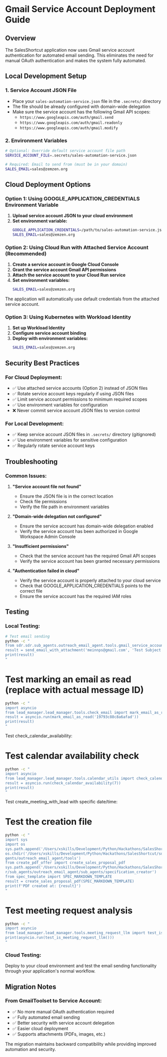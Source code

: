 # Gmail Service Account Deployment Guide

## Overview

The SalesShortcut application now uses Gmail service account authentication for automated email sending. This eliminates the need for manual OAuth authentication and makes the system fully automated.

## Local Development Setup

### 1. Service Account JSON File
- Place your `sales-automation-service.json` file in the `.secrets/` directory
- The file should be already configured with domain-wide delegation
- Make sure the service account has the following Gmail API scopes:
  - `https://www.googleapis.com/auth/gmail.send`
  - `https://www.googleapis.com/auth/gmail.readonly`
  - `https://www.googleapis.com/auth/gmail.modify`

### 2. Environment Variables
```bash
# Optional: Override default service account file path
SERVICE_ACCOUNT_FILE=.secrets/sales-automation-service.json

# Required: Email to send from (must be in your domain)
SALES_EMAIL=sales@zemzen.org
```

## Cloud Deployment Options

### Option 1: Using GOOGLE_APPLICATION_CREDENTIALS Environment Variable

1. **Upload service account JSON to your cloud environment**
2. **Set environment variable:**
   ```bash
   GOOGLE_APPLICATION_CREDENTIALS=/path/to/sales-automation-service.json
   SALES_EMAIL=sales@zemzen.org
   ```

### Option 2: Using Cloud Run with Attached Service Account (Recommended)

1. **Create a service account in Google Cloud Console**
2. **Grant the service account Gmail API permissions**
3. **Attach the service account to your Cloud Run service**
4. **Set environment variables:**
   ```bash
   SALES_EMAIL=sales@zemzen.org
   ```

The application will automatically use default credentials from the attached service account.

### Option 3: Using Kubernetes with Workload Identity

1. **Set up Workload Identity**
2. **Configure service account binding**
3. **Deploy with environment variables:**
   ```bash
   SALES_EMAIL=sales@zemzen.org
   ```

## Security Best Practices

### For Cloud Deployment:
- ✅ Use attached service accounts (Option 2) instead of JSON files
- ✅ Rotate service account keys regularly if using JSON files
- ✅ Limit service account permissions to minimum required scopes
- ✅ Use environment variables for configuration
- ❌ Never commit service account JSON files to version control

### For Local Development:
- ✅ Keep service account JSON files in `.secrets/` directory (gitignored)
- ✅ Use environment variables for sensitive configuration
- ✅ Regularly rotate service account keys

## Troubleshooting

### Common Issues:

1. **"Service account file not found"**
   - Ensure the JSON file is in the correct location
   - Check file permissions
   - Verify the file path in environment variables

2. **"Domain-wide delegation not configured"**
   - Ensure the service account has domain-wide delegation enabled
   - Verify the service account has been authorized in Google Workspace Admin Console

3. **"Insufficient permissions"**
   - Check that the service account has the required Gmail API scopes
   - Verify the service account has been granted necessary permissions

4. **"Authentication failed in cloud"**
   - Verify the service account is properly attached to your cloud service
   - Check that GOOGLE_APPLICATION_CREDENTIALS points to the correct file
   - Ensure the service account has the required IAM roles

## Testing

### Local Testing:
```bash
# Test email sending
python -c "
from sdr.sdr.sub_agents.outreach_email_agent.tools.gmail_service_account_tool import send_email_with_attachment
result = send_email_with_attachment('meinnps@gmail.com', 'Test Subject', 'Test Body')
print(result)
"
```

# Test marking an email as read (replace with actual message ID)
```bash
python -c "
import asyncio
from lead_manager.lead_manager.tools.check_email import mark_email_as_read
result = asyncio.run(mark_email_as_read('19793c88c8a6afad'))
print(result)
"
```
  Test check_calendar_availability:

# Test calendar availability check
```bash
python -c "
import asyncio
from lead_manager.lead_manager.tools.calendar_utils import check_calendar_availability
result = asyncio.run(check_calendar_availability(7))
print(result)
"
```
  Test create_meeting_with_lead  with specific date/time:

# Test the creation file
```bash
python -c "
import sys
import os
sys.path.append('/Users/xskills/Development/Python/Hackathons/SalesShortcut')
os.chdir('/Users/xskills/Development/Python/Hackathons/SalesShortcut/sdr/sdr/sub_a
gents/outreach_email_agent/tools')
from create_pdf_offer import create_sales_proposal_pdf
sys.path.append('/Users/xskills/Development/Python/Hackathons/SalesShortcut/sdr/sd
r/sub_agents/outreach_email_agent/sub_agents/specification_creator')
from spec_template import SPEC_MARKDOWN_TEMPLATE
result = create_sales_proposal_pdf(SPEC_MARKDOWN_TEMPLATE)
print(f'PDF created at: {result}')
"
```

# Test meeting request analysis
```bash
python -c "
import asyncio
from lead_manager.lead_manager.tools.meeting_request_llm import test_is_meeting_request_llm
print(asyncio.run(test_is_meeting_request_llm()))
"
```

### Cloud Testing:
Deploy to your cloud environment and test the email sending functionality through your application's normal workflow.

## Migration Notes

### From GmailToolset to Service Account:
- ✅ No more manual OAuth authentication required
- ✅ Fully automated email sending
- ✅ Better security with service account delegation
- ✅ Easier cloud deployment
- ✅ Supports attachments (PDFs, images, etc.)

The migration maintains backward compatibility while providing improved automation and security.